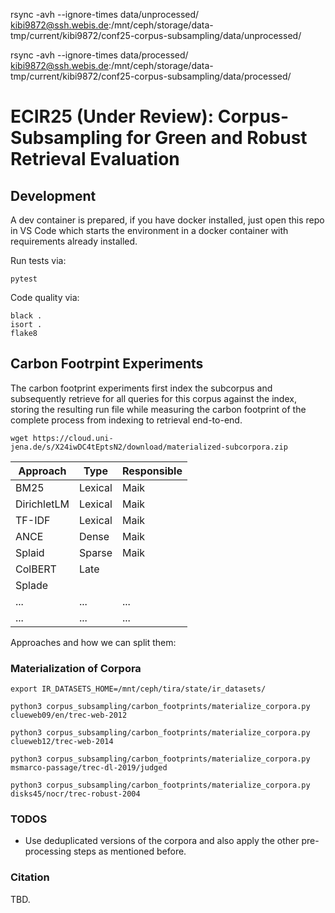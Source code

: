 rsync -avh --ignore-times data/unprocessed/ kibi9872@ssh.webis.de:/mnt/ceph/storage/data-tmp/current/kibi9872/conf25-corpus-subsampling/data/unprocessed/

rsync -avh --ignore-times data/processed/ kibi9872@ssh.webis.de:/mnt/ceph/storage/data-tmp/current/kibi9872/conf25-corpus-subsampling/data/processed/

# ECIR25 (Under Review): Corpus-Subsampling for Green and Robust Retrieval Evaluation

## Development

A dev container is prepared, if you have docker installed, just open this repo in VS Code which starts the environment in a docker container with requirements already installed.

Run tests via:

```
pytest
```

Code quality via:
```
black .
isort .
flake8
```

## Carbon Footrpint Experiments

The carbon footprint experiments first index the subcorpus and subsequently retrieve for all queries for this corpus against the index, storing the resulting run file while measuring the carbon footprint of the complete process from indexing to retrieval end-to-end.

```
wget https://cloud.uni-jena.de/s/X24iwDC4tEptsN2/download/materialized-subcorpora.zip
```

|Approach      |Type     |Responsible|
|--------------|---------|-----------|
|BM25          | Lexical | Maik      |
|DirichletLM   | Lexical | Maik      |
|TF-IDF        | Lexical | Maik      |
|ANCE          | Dense   | Maik      |
|Splaid        | Sparse  | Maik      |
|ColBERT       | Late    |           |
|Splade        |         |           |
| ...          | ...     | ...       |
| ...          | ...     | ...       |

Approaches and how we can split them:


### Materialization of Corpora

```
export IR_DATASETS_HOME=/mnt/ceph/tira/state/ir_datasets/

python3 corpus_subsampling/carbon_footprints/materialize_corpora.py clueweb09/en/trec-web-2012

python3 corpus_subsampling/carbon_footprints/materialize_corpora.py clueweb12/trec-web-2014

python3 corpus_subsampling/carbon_footprints/materialize_corpora.py msmarco-passage/trec-dl-2019/judged

python3 corpus_subsampling/carbon_footprints/materialize_corpora.py disks45/nocr/trec-robust-2004

```

### TODOS

- Use deduplicated versions of the corpora and also apply the other pre-processing steps as mentioned before.

### Citation

TBD.
